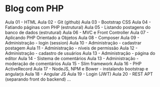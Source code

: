 Blog com PHP
============

Aula 01 - HTML
Aula 02 - Git (github)
Aula 03 - Bootstrap CSS
Aula 04 - Fatiando páginas com PHP (estrutural)
Aula 05 - Listando postagens do banco de dados (estrutural)
Aula 06 - MVC e Front Controller
Aula 07 - Aplicando PHP Orientado a Objetos
Aula 08 - Composer
Aula 09 - Administração - login (session)
Aula 10 - Administração - cadastrar postagem
Aula 11 - Administração - níveis de permissão
Aula 12 - Administração - cadastro de usuários
Aula 13 - Administração - página do editor
Aula 14 - Sistema de comentários
Aula 13 - Administração - moderação de comentários
Aula 15 - Slim framework
Aula 16 - PHP ActiveRecord
Aula 17 - NodeJS, NPM e Bower - instalando bootstrap e angularjs
Aula 18 - Angular JS
Aula 19 - Login (JWT)
Aula 20 - REST APT (separando front do backend)
...